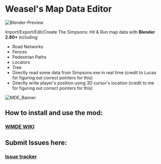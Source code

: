 # Weasel's Map Data Editor
![Blender-Preview](https://i.imgur.com/u1UBHmD.jpg)

Import/Export/Edit/Create The Simpsons: Hit & Run map data with __Blender 2.80+__ including:
* Road Networks 
* Fences
* Pedestrian Paths
* Locators 
* Tree 
* Directly read some data from Simpsons.exe in real time (credit to Lucas for figuring out correct pointers for this)
* Directly write player's position using 3D cursor's location (credit to me for figuring out correct pointers for this)

![MDE_Banner](https://i.imgur.com/UvOAuUy.png)

## How to install and use the mod:
### __[WMDE WIKI](https://github.com/WeaselOnaStick/map-data-editor/wiki)__

## Submit Issues here:
### __[Issue tracker](https://github.com/WeaselOnaStick/map-data-editor/issues)__
